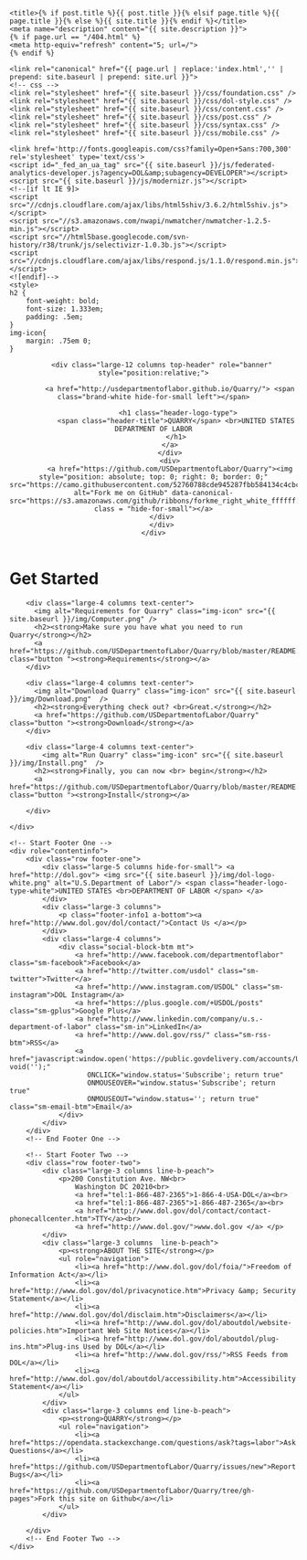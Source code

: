 <html>

 <head>
    <meta charset="utf-8">
    <meta name="viewport" content="width=device-width initial-scale=1" />
    <meta http-equiv="X-UA-Compatible" content="IE=edge">

    <title>{% if post.title %}{{ post.title }}{% elsif page.title %}{{ page.title }}{% else %}{{ site.title }}{% endif %}</title>
    <meta name="description" content="{{ site.description }}">
    {% if page.url == "/404.html" %}
    <meta http-equiv="refresh" content="5; url=/">
    {% endif %}

    <link rel="canonical" href="{{ page.url | replace:'index.html','' | prepend: site.baseurl | prepend: site.url }}">
    <!-- css -->
    <link rel="stylesheet" href="{{ site.baseurl }}/css/foundation.css" />
    <link rel="stylesheet" href="{{ site.baseurl }}/css/dol-style.css" />
    <link rel="stylesheet" href="{{ site.baseurl }}/css/content.css" />
    <link rel="stylesheet" href="{{ site.baseurl }}/css/post.css" />
    <link rel="stylesheet" href="{{ site.baseurl }}/css/syntax.css" />
    <link rel="stylesheet" href="{{ site.baseurl }}/css/mobile.css" />
	
	<link href='http://fonts.googleapis.com/css?family=Open+Sans:700,300' rel='stylesheet' type='text/css'>
    <script id="_fed_an_ua_tag" src="{{ site.baseurl }}/js/federated-analytics-developer.js?agency=DOL&amp;subagency=DEVELOPER"></script>
    <script src="{{ site.baseurl }}/js/modernizr.js"></script>
    <!--[if lt IE 9]>
    <script src="//cdnjs.cloudflare.com/ajax/libs/html5shiv/3.6.2/html5shiv.js"></script>
    <script src="//s3.amazonaws.com/nwapi/nwmatcher/nwmatcher-1.2.5-min.js"></script>
    <script src="//html5base.googlecode.com/svn-history/r38/trunk/js/selectivizr-1.0.3b.js"></script>
    <script src="//cdnjs.cloudflare.com/ajax/libs/respond.js/1.1.0/respond.min.js"></script>
    <![endif]-->
	<style>
	h2 {
		font-weight: bold;
		font-size: 1.333em;
		padding: .5em;
	}		
	img-icon{
		margin: .75em 0;
	}
	
</style>
</head>

  <body>

<header class="site-header">
    <div class="row wrapper">
        <!--Start Banner -->
        <a id="top"></a>

        <div class="large-12 columns top-header" role="banner" style="position:relative;">
		            			
  			<a href="http://usdepartmentoflabor.github.io/Quarry/"> <span class="brand-white hide-for-small left"></span>

				<h1 class="header-logo-type">
			   <span class="header-title">QUARRY</span> <br>UNITED STATES DEPARTMENT OF LABOR
			   </h1>
			</a>
			</div>
            <div>
			<a href="https://github.com/USDepartmentofLabor/Quarry"><img style="position: absolute; top: 0; right: 0; border: 0;" src="https://camo.githubusercontent.com/52760788cde945287fbb584134c4cbc2bc36f904/68747470733a2f2f73332e616d617a6f6e6177732e636f6d2f6769746875622f726962626f6e732f666f726b6d655f72696768745f77686974655f6666666666662e706e67" alt="Fork me on GitHub" data-canonical-src="https://s3.amazonaws.com/github/ribbons/forkme_right_white_ffffff.png" class = "hide-for-small"></a>
		</div>
		</div>
    </div>
</header>	
	<div class="row">
	        <h1 class="post_title_dataset">Get Started</h1>

        <div class="large-4 columns text-center">
       	  <img alt="Requirements for Quarry" class="img-icon" src="{{ site.baseurl }}/img/Computer.png" />
          <h2><strong>Make sure you have what you need to run Quarry</strong></h2>
          <a href="https://github.com/USDepartmentofLabor/Quarry/blob/master/README.md" class="button "><strong>Requirements</strong></a>
        </div>
        
        <div class="large-4 columns text-center">
          <img alt="Download Quarry" class="img-icon" src="{{ site.baseurl }}/img/Download.png"  />
          <h2><strong>Everything check out? <br>Great.</strong></h2>
          <a href="https://github.com/USDepartmentofLabor/Quarry" class="button "><strong>Download</strong></a>
        </div>
        
        <div class="large-4 columns text-center">
			<img alt="Run Quarry" class="img-icon" src="{{ site.baseurl }}/img/Install.png"  />
          <h2><strong>Finally, you can now <br> begin</strong></h2>
          <a href="https://github.com/USDepartmentofLabor/Quarry/blob/master/README.md" class="button "><strong>Install</strong></a>
      
        </div>

    </div>

   <footer class=" site-footer">

    <!-- Start Footer One -->
    <div role="contentinfo">
        <div class="row footer-one">
            <div class="large-5 columns hide-for-small"> <a href="http://dol.gov"> <img src="{{ site.baseurl }}/img/dol-logo-white.png" alt="U.S.Department of Labor"/> <span class="header-logo-type-white">UNITED STATES <br>DEPARTMENT OF LABOR </span> </a> 
			</div>
            <div class="large-3 columns">
                <p class="footer-info1 a-bottom"><a href="http://www.dol.gov/dol/contact/">Contact Us </a></p>
            </div>
            <div class="large-4 columns">
                <div class="social-block-btm mt">
                    <a href="http://www.facebook.com/departmentoflabor"  class="sm-facebook">Facebook</a>
                    <a href="http://twitter.com/usdol" class="sm-twitter">Twitter</a>
                    <a href="http://www.instagram.com/USDOL" class="sm-instagram">DOL Instagram</a>
                    <a href="https://plus.google.com/+USDOL/posts" class="sm-gplus">Google Plus</a>
                    <a href="http://www.linkedin.com/company/u.s.-department-of-labor" class="sm-in">LinkedIn</a>
                    <a href="http://www.dol.gov/rss/" class="sm-rss-btm">RSS</a>
                    <a href="javascript:window.open('https://public.govdelivery.com/accounts/USDOL/subscriber/new','Popup','width=800,height=500,toolbar=no,scrollbars=yes,resizable=yes'); void('');"
                       ONCLICK="window.status='Subscribe'; return true"
                       ONMOUSEOVER="window.status='Subscribe'; return true"
                       ONMOUSEOUT="window.status=''; return true" class="sm-email-btm">Email</a>
                </div>
            </div>
        </div>
        <!-- End Footer One -->

        <!-- Start Footer Two -->
        <div class="row footer-two">
            <div class="large-3 columns line-b-peach">
                <p>200 Constitution Ave. NW<br>
                    Washington DC 20210<br>
                    <a href="tel:1-866-487-2365">1-866-4-USA-DOL</a><br>
                    <a href="tel:1-866-487-2365">1-866-487-2365</a><br>
                    <a href="http://www.dol.gov/dol/contact/contact-phonecallcenter.htm">TTY</a><br>
                    <a href="http://www.dol.gov/">www.dol.gov </a> </p>
            </div>
            <div class="large-3 columns  line-b-peach">
                <p><strong>ABOUT THE SITE</strong></p>
                <ul role="navigation">
                    <li><a href="http://www.dol.gov/dol/foia/">Freedom of Information Act</a></li>
                    <li><a href="http://www.dol.gov/dol/privacynotice.htm">Privacy &amp; Security Statement</a></li>
                    <li><a href="http://www.dol.gov/dol/disclaim.htm">Disclaimers</a></li>
                    <li><a href="http://www.dol.gov/dol/aboutdol/website-policies.htm">Important Web Site Notices</a></li>
                    <li><a href="http://www.dol.gov/dol/aboutdol/plug-ins.htm">Plug-ins Used by DOL</a></li>
                    <li><a href="http://www.dol.gov/rss/">RSS Feeds from DOL</a></li>
                    <li><a href="http://www.dol.gov/dol/aboutdol/accessibility.htm">Accessibility Statement</a></li>
                </ul>
            </div>
            <div class="large-3 columns end line-b-peach">
                <p><strong>QUARRY</strong></p>
                <ul role="navigation">
                    <li><a href="https://opendata.stackexchange.com/questions/ask?tags=labor">Ask Questions</a></li>
                    <li><a href="https://github.com/USDepartmentofLabor/Quarry/issues/new">Report Bugs</a></li>
                    <li><a href="https://github.com/USDepartmentofLabor/Quarry/tree/gh-pages">Fork this site on Github</a></li>
                </ul>
            </div>

        </div>
        <!-- End Footer Two -->
    </div>

</footer>
<script src="{{ site.baseurl }}/js/vendor/jquery.js"></script>
<script src="{{ site.baseurl }}/js/vendor/fastclick.js"></script>
<script src="{{ site.baseurl }}/js/foundation.min.js"></script>

<script>
    $(document).foundation();
</script>
<!-- Never remove this: Resolved IE 8 issue on grids of the CSS Frameworks-->
<script src="{{ site.baseurl }}/js/rem.min.js" type="text/javascript"></script>
<!-- Never remove above line -->
  </body>

</html>
